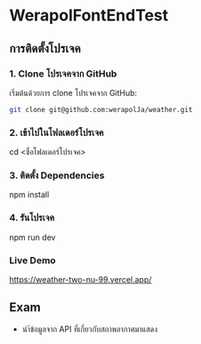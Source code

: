 # WerapolFontEndTest


## การติดตั้งโปรเจค

### 1. Clone โปรเจคจาก GitHub
เริ่มต้นด้วยการ clone โปรเจคจาก GitHub:
```bash
git clone git@github.com:werapolJa/weather.git
```
### 2. เข้าไปในโฟลเดอร์โปรเจค
cd <ชื่อโฟลเดอร์โปรเจค>

### 3. ติดตั้ง Dependencies
npm install

### 4. รันโปรเจค
npm run dev


### Live Demo 
https://weather-two-nu-99.vercel.app/

## Exam
- นำ้ข้อมูลจาก API ที่เกี่ยวกับสถาพอากาศมาแสดง

